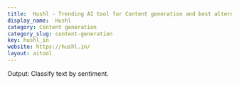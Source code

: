```yaml
---
title:  Hushl - Trending AI tool for Content generation and best alternatives
display_name:  Hushl
category: Content generation
category_slug: content-generation
key: hushl_in
website: https://hushl.in/
layout: aitool
---
```


Output: Classify text by sentiment.
